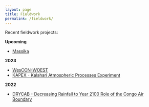 ```yaml
---
layout: page
title: Fieldwork
permalink: /fieldwork/
---
```


Recent fieldwork projects:

**Upcoming**
- [Massika](https://charlesknight1.github.io/massika)

**2023**
- [WesCON-WOEST](https://charlesknight1.github.io/wescon)
- [KAPEX - Kalahari Atmospheric Processes Experiment](https://charlesknight1.github.io/kapex)

**2022**
- [DRYCAB - Decreasing Rainfall to Year 2100 Role of the Congo Air Boundary](https://charlesknight1.github.io/drycab)

